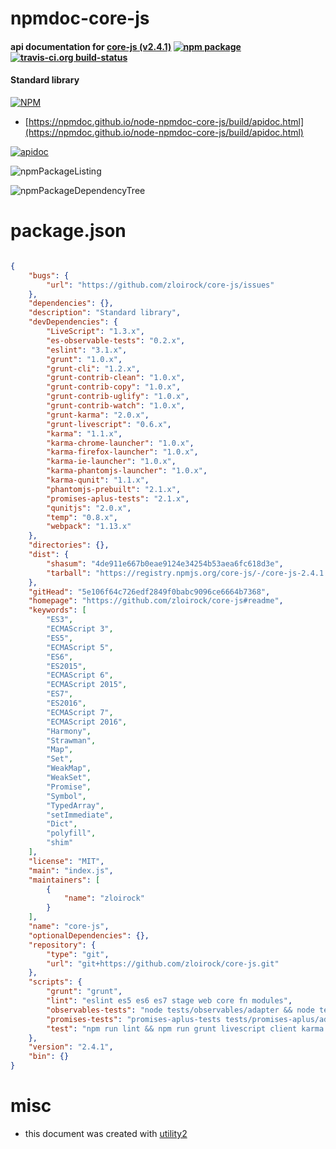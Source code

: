 # npmdoc-core-js

#### api documentation for  [core-js (v2.4.1)](https://github.com/zloirock/core-js#readme)  [![npm package](https://img.shields.io/npm/v/npmdoc-core-js.svg?style=flat-square)](https://www.npmjs.org/package/npmdoc-core-js) [![travis-ci.org build-status](https://api.travis-ci.org/npmdoc/node-npmdoc-core-js.svg)](https://travis-ci.org/npmdoc/node-npmdoc-core-js)

#### Standard library

[![NPM](https://nodei.co/npm/core-js.png?downloads=true&downloadRank=true&stars=true)](https://www.npmjs.com/package/core-js)

- [https://npmdoc.github.io/node-npmdoc-core-js/build/apidoc.html](https://npmdoc.github.io/node-npmdoc-core-js/build/apidoc.html)

[![apidoc](https://npmdoc.github.io/node-npmdoc-core-js/build/screenCapture.buildCi.browser.%252Ftmp%252Fbuild%252Fapidoc.html.png)](https://npmdoc.github.io/node-npmdoc-core-js/build/apidoc.html)

![npmPackageListing](https://npmdoc.github.io/node-npmdoc-core-js/build/screenCapture.npmPackageListing.svg)

![npmPackageDependencyTree](https://npmdoc.github.io/node-npmdoc-core-js/build/screenCapture.npmPackageDependencyTree.svg)



# package.json

```json

{
    "bugs": {
        "url": "https://github.com/zloirock/core-js/issues"
    },
    "dependencies": {},
    "description": "Standard library",
    "devDependencies": {
        "LiveScript": "1.3.x",
        "es-observable-tests": "0.2.x",
        "eslint": "3.1.x",
        "grunt": "1.0.x",
        "grunt-cli": "1.2.x",
        "grunt-contrib-clean": "1.0.x",
        "grunt-contrib-copy": "1.0.x",
        "grunt-contrib-uglify": "1.0.x",
        "grunt-contrib-watch": "1.0.x",
        "grunt-karma": "2.0.x",
        "grunt-livescript": "0.6.x",
        "karma": "1.1.x",
        "karma-chrome-launcher": "1.0.x",
        "karma-firefox-launcher": "1.0.x",
        "karma-ie-launcher": "1.0.x",
        "karma-phantomjs-launcher": "1.0.x",
        "karma-qunit": "1.1.x",
        "phantomjs-prebuilt": "2.1.x",
        "promises-aplus-tests": "2.1.x",
        "qunitjs": "2.0.x",
        "temp": "0.8.x",
        "webpack": "1.13.x"
    },
    "directories": {},
    "dist": {
        "shasum": "4de911e667b0eae9124e34254b53aea6fc618d3e",
        "tarball": "https://registry.npmjs.org/core-js/-/core-js-2.4.1.tgz"
    },
    "gitHead": "5e106f64c726edf2849f0babc9096ce6664b7368",
    "homepage": "https://github.com/zloirock/core-js#readme",
    "keywords": [
        "ES3",
        "ECMAScript 3",
        "ES5",
        "ECMAScript 5",
        "ES6",
        "ES2015",
        "ECMAScript 6",
        "ECMAScript 2015",
        "ES7",
        "ES2016",
        "ECMAScript 7",
        "ECMAScript 2016",
        "Harmony",
        "Strawman",
        "Map",
        "Set",
        "WeakMap",
        "WeakSet",
        "Promise",
        "Symbol",
        "TypedArray",
        "setImmediate",
        "Dict",
        "polyfill",
        "shim"
    ],
    "license": "MIT",
    "main": "index.js",
    "maintainers": [
        {
            "name": "zloirock"
        }
    ],
    "name": "core-js",
    "optionalDependencies": {},
    "repository": {
        "type": "git",
        "url": "git+https://github.com/zloirock/core-js.git"
    },
    "scripts": {
        "grunt": "grunt",
        "lint": "eslint es5 es6 es7 stage web core fn modules",
        "observables-tests": "node tests/observables/adapter && node tests/observables/adapter-library",
        "promises-tests": "promises-aplus-tests tests/promises-aplus/adapter",
        "test": "npm run lint && npm run grunt livescript client karma:default && npm run grunt library karma:library && npm run promises-tests && npm run observables-tests && lsc tests/commonjs"
    },
    "version": "2.4.1",
    "bin": {}
}
```



# misc
- this document was created with [utility2](https://github.com/kaizhu256/node-utility2)
